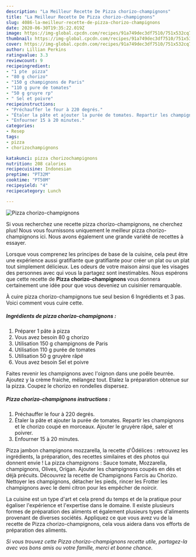 ```yaml
---
description: "La Meilleur Recette De Pizza chorizo-champignons"
title: "La Meilleur Recette De Pizza chorizo-champignons"
slug: 4086-la-meilleur-recette-de-pizza-chorizo-champignons
date: 2020-06-30T19:35:22.019Z
image: https://img-global.cpcdn.com/recipes/91a749dec3df7510/751x532cq70/pizza-chorizo-champignons-photo-principale-de-la-recette.jpg
thumbnail: https://img-global.cpcdn.com/recipes/91a749dec3df7510/751x532cq70/pizza-chorizo-champignons-photo-principale-de-la-recette.jpg
cover: https://img-global.cpcdn.com/recipes/91a749dec3df7510/751x532cq70/pizza-chorizo-champignons-photo-principale-de-la-recette.jpg
author: Lillian Perkins
ratingvalue: 3.3
reviewcount: 9
recipeingredient:
- "1 pte  pizza"
- "80 g chorizo"
- "150 g champignons de Paris"
- "110 g pure de tomates"
- "50 g gruyre rp"
- " Sel et poivre"
recipeinstructions:
- "Préchauffer le four à 220 degrés."
- "Étaler la pâte et ajouter la purée de tomates. Repartir les champignons et le chorizo coupé en morceaux. Ajouter le gruyère râpé, saler et poivrer."
- "Enfourner 15 à 20 minutes."
categories:
- Resep
tags:
- pizza
- chorizochampignons

katakunci: pizza chorizochampignons 
nutrition: 208 calories
recipecuisine: Indonesian
preptime: "PT32M"
cooktime: "PT50M"
recipeyield: "4"
recipecategory: Lunch

---
```



![Pizza chorizo-champignons](https://img-global.cpcdn.com/recipes/91a749dec3df7510/751x532cq70/pizza-chorizo-champignons-photo-principale-de-la-recette.jpg)

Si vous recherchez une recette pizza chorizo-champignons, ne cherchez plus! Nous vous fournissons uniquement le meilleur pizza chorizo-champignons ici. Nous avons également une grande variété de recettes à essayer.

Lorsque vous comprenez les principes de base de la cuisine, cela peut être une expérience aussi gratifiante que gratifiante pour créer un plat ou un plat tout simplement délicieux. Les odeurs de votre maison ainsi que les visages des personnes avec qui vous la partagez sont inestimables. Nous espérons que cette recette de <strong> Pizza chorizo-champignons </strong> vous donnera certainement une idée pour que vous deveniez un cuisinier remarquable.

<!--inarticleads1-->

À cuire pizza chorizo-champignons tue seul besion 6 Ingrédients et 3 pas. Voici comment vous cuire cette.

##### Ingrédients de pizza chorizo-champignons :

1. Préparer 1 pâte à pizza
1. Vous avez besoin 80 g chorizo
1. Utilisation 150 g champignons de Paris
1. Utilisation 110 g purée de tomates
1. Utilisation 50 g gruyère râpé
1. Vous avez besoin  Sel et poivre


Faites revenir les champignons avec l&#39;oignon dans une poêle beurrée. Ajoutez y la crème fraiche, mélangez tout. Etalez la préparation obtenue sur la pizza. Coupez le chorizo en rondelles dispersez. 

<!--inarticleads2-->

##### Pizza chorizo-champignons instructions :

1. Préchauffer le four à 220 degrés.
1. Étaler la pâte et ajouter la purée de tomates. Repartir les champignons et le chorizo coupé en morceaux. Ajouter le gruyère râpé, saler et poivrer.
1. Enfourner 15 à 20 minutes.


Pizza jambon champignons mozzarella, la recette d&#39;Ôdélices : retrouvez les ingrédients, la préparation, des recettes similaires et des photos qui donnent envie ! La pizza champignons : Sauce tomate, Mozzarella, champignons, Olives, Origan. Ajouter les champignons coupés en dés et déjà précuits. Découvrez la recette de Champignons Farcis au Chorizo. Nettoyer les champignons, détacher les pieds, rincer les Frotter les champignons avec le demi citron pour les empêcher de noircir. 

<!--inarticleads1-->

<p>
La cuisine est un type d'art et cela prend du temps et de la pratique pour égaliser l'expérience et l'expertise dans le domaine. Il existe plusieurs formes de préparation des aliments et également plusieurs types d'aliments provenant de diverses sociétés. Appliquez ce que vous avez vu de la recette de Pizza chorizo-champignons, cela vous aidera dans vos efforts de préparation des aliments.
</p>

<p>
<i>Si vous trouvez cette Pizza chorizo-champignons recette utile, partagez-la avec vos bons amis ou votre famille, merci et bonne chance.</i>
</p>
